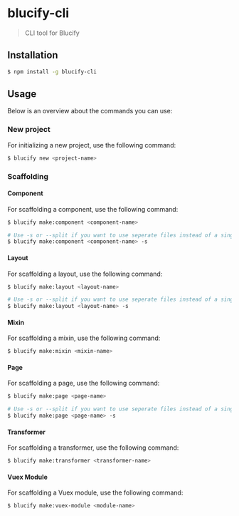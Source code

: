 # blucify-cli
> CLI tool for Blucify

## Installation ##
``` bash
$ npm install -g blucify-cli
```

## Usage ##
Below is an overview about the commands you can use:

### New project ###
For initializing a new project, use the following command:
``` bash
$ blucify new <project-name>
```

### Scaffolding ###
#### Component ####
For scaffolding a component, use the following command:
``` bash
$ blucify make:component <component-name>

# Use -s or --split if you want to use seperate files instead of a single .vue-file.
$ blucify make:component <component-name> -s
```

#### Layout ####
For scaffolding a layout, use the following command:
``` bash
$ blucify make:layout <layout-name>

# Use -s or --split if you want to use seperate files instead of a single .vue-file.
$ blucify make:layout <layout-name> -s
```

#### Mixin ####
For scaffolding a mixin, use the following command:
``` bash
$ blucify make:mixin <mixin-name>
```

#### Page ####
For scaffolding a page, use the following command:
``` bash
$ blucify make:page <page-name>

# Use -s or --split if you want to use seperate files instead of a single .vue-file.
$ blucify make:page <page-name> -s
```

#### Transformer ####
For scaffolding a transformer, use the following command:
``` bash
$ blucify make:transformer <transformer-name>
```

#### Vuex Module ####
For scaffolding a Vuex module, use the following command:
``` bash
$ blucify make:vuex-module <module-name>
```

